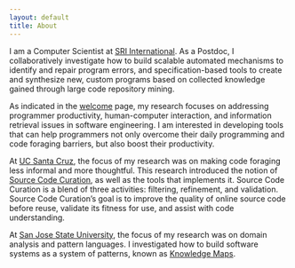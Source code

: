 ```yaml
---
layout: default
title: About
---
```


I am a Computer Scientist at [SRI International](https://www.sri.com/). As a Postdoc, I collaboratively investigate how to build scalable automated mechanisms to identify and repair program errors, and specification-based tools to create and synthesize new, custom programs based on collected knowledge gained through large code repository mining. 

As indicated in the <a href="/">welcome</a> page, my research focuses on addressing programmer productivity, human-computer interaction, and information retrieval issues in software engineering. I am interested in developing tools that can help programmers not only overcome their daily programming and code foraging barriers, but also boost their productivity. 

At [UC Santa Cruz](http://www.ucsc.edu/), the focus of my research was on making code foraging less informal and more thoughtful. This research introduced the notion of <a href="/posts/thesiswork">Source Code Curation</a>, as well as the tools that implements it. Source Code Curation is a blend of three activities: filtering, refinement, and validation. Source Code Curation’s goal is to improve the quality of online source code before reuse, validate its fitness for use, and assist with code understanding.

At [San Jose State University](http://www.sjsu.edu/), the focus of my research was on domain analysis and pattern languages. I investigated how to build software systems as a system of patterns, known as [Knowledge Maps](http://www.crcpress.com/product/isbn/9781466571433).
